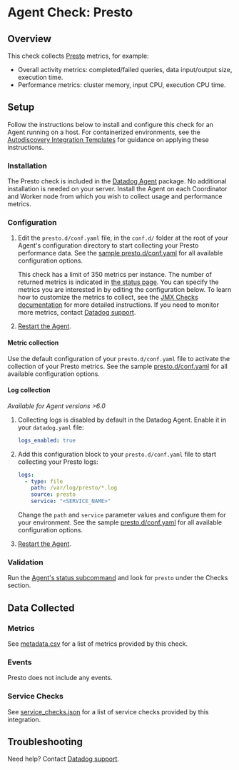 # Agent Check: Presto

## Overview

This check collects [Presto][1] metrics, for example:

- Overall activity metrics: completed/failed queries, data input/output size, execution time.
- Performance metrics: cluster memory, input CPU, execution CPU time.

## Setup

Follow the instructions below to install and configure this check for an Agent running on a host. For containerized environments, see the [Autodiscovery Integration Templates][2] for guidance on applying these instructions.

### Installation

The Presto check is included in the [Datadog Agent][3] package.
No additional installation is needed on your server. Install the Agent on each Coordinator and Worker node from which you wish to collect usage and performance metrics.

### Configuration

1. Edit the `presto.d/conf.yaml` file, in the `conf.d/` folder at the root of your Agent's configuration directory to start collecting your Presto performance data. See the [sample presto.d/conf.yaml][4] for all available configuration options.

    This check has a limit of 350 metrics per instance. The number of returned metrics is indicated in [the status page][8]. You can specify the metrics you are interested in by editing the configuration below. To learn how to customize the metrics to collect, see the [JMX Checks documentation][5] for more detailed instructions. If you need to monitor more metrics, contact [Datadog support][6].

2. [Restart the Agent][7].

#### Metric collection

Use the default configuration of your `presto.d/conf.yaml` file to activate the collection of your Presto metrics. See the sample [presto.d/conf.yaml][4] for all available configuration options.

#### Log collection

_Available for Agent versions >6.0_

1. Collecting logs is disabled by default in the Datadog Agent. Enable it in your `datadog.yaml` file:

   ```yaml
   logs_enabled: true
   ```

2. Add this configuration block to your `presto.d/conf.yaml` file to start collecting your Presto logs:

   ```yaml
   logs:
     - type: file
       path: /var/log/presto/*.log
       source: presto
       service: "<SERVICE_NAME>"
   ```

    Change the `path` and `service` parameter values and configure them for your environment. See the sample [presto.d/conf.yaml][4] for all available configuration options.

3. [Restart the Agent][7].

### Validation

Run the [Agent's status subcommand][8] and look for `presto` under the Checks section.

## Data Collected

### Metrics

See [metadata.csv][9] for a list of metrics provided by this check.

### Events

Presto does not include any events.

### Service Checks

See [service_checks.json][10] for a list of service checks provided by this integration.

## Troubleshooting

Need help? Contact [Datadog support][6].


[1]: https://docs.datadoghq.com/integrations/presto/
[2]: https://docs.datadoghq.com/agent/kubernetes/integrations/
[3]: https://app.datadoghq.com/account/settings/agent/latest
[4]: https://github.com/DataDog/integrations-core/blob/master/presto/datadog_checks/presto/data/conf.yaml.example
[5]: https://docs.datadoghq.com/integrations/java/
[6]: https://docs.datadoghq.com/help/
[7]: https://docs.datadoghq.com/agent/guide/agent-commands/#start-stop-and-restart-the-agent
[8]: https://docs.datadoghq.com/agent/guide/agent-commands/#agent-status-and-information
[9]: https://github.com/DataDog/integrations-core/blob/master/presto/metadata.csv
[10]: https://github.com/DataDog/integrations-core/blob/master/presto/assets/service_checks.json
